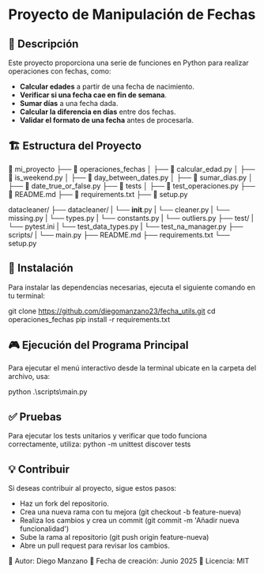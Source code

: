# Proyecto de Manipulación de Fechas

## 📌 Descripción
Este proyecto proporciona una serie de funciones en Python para realizar operaciones con fechas, como:
- **Calcular edades** a partir de una fecha de nacimiento.
- **Verificar si una fecha cae en fin de semana**.
- **Sumar días** a una fecha dada.
- **Calcular la diferencia en días** entre dos fechas.
- **Validar el formato de una fecha** antes de procesarla.

## 🏗 Estructura del Proyecto
📁 mi_proyecto
├── 📂 operaciones_fechas
│   ├── 📄 calcular_edad.py
│   ├── 📄 is_weekend.py
│   ├── 📄 day_between_dates.py
│   ├── 📄 sumar_dias.py
│   ├── 📄 date_true_or_false.py
├── 📂 tests
│   ├── 📄 test_operaciones.py
├── 📄 README.md
├── 📄 requirements.txt
├── 📄 setup.py


datacleaner/
├── datacleaner/
|    └── __init__.py
|    └── cleaner.py
|    └── missing.py
|    └── types.py
|    └── constants.py
|    └── outliers.py
├── test/
|    └── pytest.ini
|    └── test_data_types.py
|    └── test_na_manager.py
├── scripts/
|    └── main.py
├── README.md
├── requirements.txt
└── setup.py
## 🚀 Instalación
Para instalar las dependencias necesarias, ejecuta el siguiente comando en tu terminal:

git clone https://github.com/diegomanzano23/fecha_utils.git
cd operaciones_fechas
pip install -r requirements.txt


## 🎮 Ejecución del Programa Principal
Para ejecutar el menú interactivo desde la terminal ubicate en la carpeta del archivo, usa:

python .\scripts\main.py


## ✅ Pruebas
Para ejecutar los tests unitarios y verificar que todo funciona correctamente, utiliza:
python -m unittest discover tests


## 💡 Contribuir
Si deseas contribuir al proyecto, sigue estos pasos:
- Haz un fork del repositorio.
- Crea una nueva rama con tu mejora (git checkout -b feature-nueva)
- Realiza los cambios y crea un commit (git commit -m 'Añadir nueva funcionalidad')
- Sube la rama al repositorio (git push origin feature-nueva)
- Abre un pull request para revisar los cambios.

📌 Autor: Diego Manzano
📅 Fecha de creación: Junio 2025
🔗 Licencia: MIT
